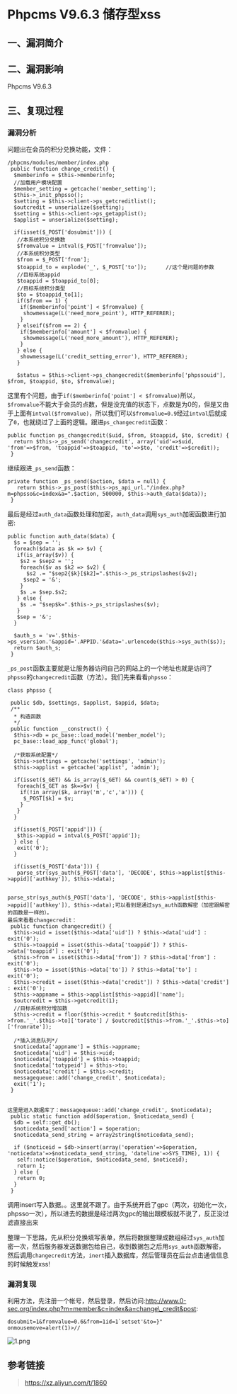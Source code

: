 Phpcms V9.6.3 储存型xss
=======================

一、漏洞简介
------------

二、漏洞影响
------------

Phpcms V9.6.3

三、复现过程
------------

### 漏洞分析

问题出在会员的积分兑换功能，文件：

    /phpcms/modules/member/index.php
     public function change_credit() {
      $memberinfo = $this->memberinfo;
      //加载用户模块配置
      $member_setting = getcache('member_setting');
      $this->_init_phpsso();
      $setting = $this->client->ps_getcreditlist();
      $outcredit = unserialize($setting);
      $setting = $this->client->ps_getapplist();
      $applist = unserialize($setting);

      if(isset($_POST['dosubmit'])) {
       //本系统积分兑换数
       $fromvalue = intval($_POST['fromvalue']);
       //本系统积分类型
       $from = $_POST['from'];
       $toappid_to = explode('_', $_POST['to']);      //这个是问题的参数
       //目标系统appid
       $toappid = $toappid_to[0];
       //目标系统积分类型
       $to = $toappid_to[1];
       if($from == 1) {
        if($memberinfo['point'] < $fromvalue) {
         showmessage(L('need_more_point'), HTTP_REFERER);
        }
       } elseif($from == 2) {
        if($memberinfo['amount'] < $fromvalue) {
         showmessage(L('need_more_amount'), HTTP_REFERER);
        }
       } else {
        showmessage(L('credit_setting_error'), HTTP_REFERER);
       }

       $status = $this->client->ps_changecredit($memberinfo['phpssouid'], $from, $toappid, $to, $fromvalue);

这里有个问题，由于`if($memberinfo['point'] < $fromvalue)`所以，`$fromvalue`不能大于会员的点数，但是没充值的状态下，点数是为0的，但是又由于上面有`intval($fromvalue)`，所以我们可以`$fromvalue=0.9`经过`intval`后就成了`0`，也就绕过了上面的逻辑。跟进`ps_changecredit`函数：

    public function ps_changecredit($uid, $from, $toappid, $to, $credit) {
      return $this->_ps_send('changecredit', array('uid'=>$uid, 'from'=>$from, 'toappid'=>$toappid, 'to'=>$to, 'credit'=>$credit));
     }

继续跟进`_ps_send`函数：

    private function _ps_send($action, $data = null) {
       return $this->_ps_post($this->ps_api_url."/index.php?m=phpsso&c=index&a=".$action, 500000, $this->auth_data($data));
     }

最后是经过`auth_data`函数处理和加密，`auth_data`调用`sys_auth`加密函数进行加密:

    public function auth_data($data) {
      $s = $sep = '';
      foreach($data as $k => $v) {
       if(is_array($v)) {
        $s2 = $sep2 = '';
        foreach($v as $k2 => $v2) {
          $s2 .= "$sep2{$k}[$k2]=".$this->_ps_stripslashes($v2);
         $sep2 = '&';
        }
        $s .= $sep.$s2;
       } else {
        $s .= "$sep$k=".$this->_ps_stripslashes($v);
       }
       $sep = '&';
      }

      $auth_s = 'v='.$this->ps_vsersion.'&appid='.APPID.'&data='.urlencode($this->sys_auth($s));
      return $auth_s;
     }

`_ps_post`函数主要就是让服务器访问自己的网站上的一个地址也就是访问了`phpsso`的`changecredit`函数（方法）。我们先来看看`phpsso`：

    class phpsso {

     public $db, $settings, $applist, $appid, $data;
     /**
      * 构造函数
      */
     public function __construct() {
      $this->db = pc_base::load_model('member_model');
      pc_base::load_app_func('global');

      /*获取系统配置*/
      $this->settings = getcache('settings', 'admin');
      $this->applist = getcache('applist', 'admin');

      if(isset($_GET) && is_array($_GET) && count($_GET) > 0) {
       foreach($_GET as $k=>$v) {
        if(!in_array($k, array('m','c','a'))) {
         $_POST[$k] = $v;
        }
       }
      }

      if(isset($_POST['appid'])) {
       $this->appid = intval($_POST['appid']);
      } else {
       exit('0');
      }

      if(isset($_POST['data'])) {
       parse_str(sys_auth($_POST['data'], 'DECODE', $this->applist[$this->appid]['authkey']), $this->data);


    parse_str(sys_auth($_POST['data'], 'DECODE', $this->applist[$this->appid]['authkey']), $this->data);可以看到是通过sys_auth函数解密（加密跟解密的函数是一样的）。
    最后来看看changecredit：
     public function changecredit() {
      $this->uid = isset($this->data['uid']) ? $this->data['uid'] : exit('0');
      $this->toappid = isset($this->data['toappid']) ? $this->data['toappid'] : exit('0');
      $this->from = isset($this->data['from']) ? $this->data['from'] : exit('0');
      $this->to = isset($this->data['to']) ? $this->data['to'] : exit('0');
      $this->credit = isset($this->data['credit']) ? $this->data['credit'] : exit('0');
      $this->appname = $this->applist[$this->appid]['name'];
      $outcredit = $this->getcredit(1);
      //目标系统积分增加数
      $this->credit = floor($this->credit * $outcredit[$this->from.'_'.$this->to]['torate'] / $outcredit[$this->from.'_'.$this->to]['fromrate']);

      /*插入消息队列*/
      $noticedata['appname'] = $this->appname;
      $noticedata['uid'] = $this->uid;
      $noticedata['toappid'] = $this->toappid;
      $noticedata['totypeid'] = $this->to;
      $noticedata['credit'] = $this->credit;
      messagequeue::add('change_credit', $noticedata);
      exit('1');
     }


    这里是进入数据库了：messagequeue::add('change_credit', $noticedata);
     public static function add($operation, $noticedata_send) {
      $db = self::get_db();
      $noticedata_send['action'] = $operation;
      $noticedata_send_string = array2string($noticedata_send);

      if ($noticeid = $db->insert(array('operation'=>$operation, 'noticedata'=>$noticedata_send_string, 'dateline'=>SYS_TIME), 1)) {
       self::notice($operation, $noticedata_send, $noticeid);
       return 1;
      } else {
       return 0;
      }
     }

调用insert写入数据。。这里就不跟了。由于系统开启了gpc（两次，初始化一次，phpsso一次），所以进去的数据是经过两次gpc的输出跟模板就不说了，反正没过滤直接出来

整理一下思路，先从积分兑换填写表单，然后将数据整理成数组经过`sys_auth`加密一次，然后服务器发送数据包给自己，收到数据包之后用`sys_auth`函数解密，然后调用`changecredit`方法，`inert`插入数据库，然后管理员在后台点击通信信息的时候触发xss!

### 漏洞复现

利用方法，先注册一个帐号，然后登录，然后访问:http://www.0-sec.org/index.php?m=member&c=index&a=change\_credit&post:

    dosubmit=1&fromvalue=0.6&from=1id=1`setset'&to=}" onmousemove=alert(1)>//

![1.png](resource/PhpcmsV9.6.3储存型xss/media/rId26.png)

参考链接
--------

> https://xz.aliyun.com/t/1860
